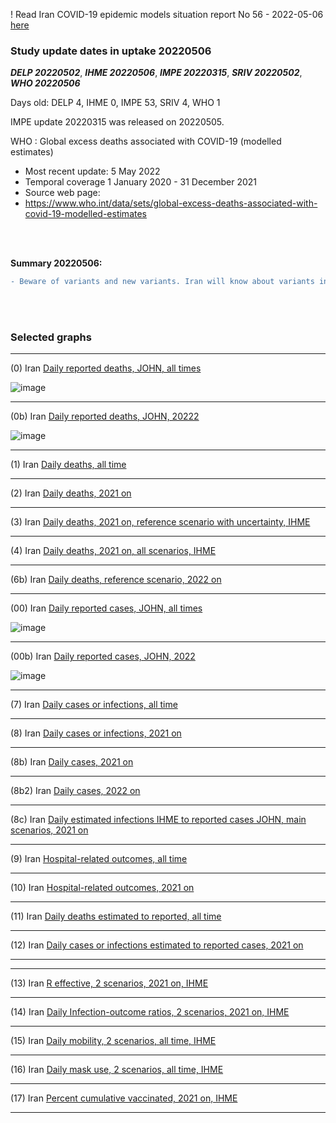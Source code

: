 ! Read Iran COVID-19 epidemic models situation report No 56 - 2022-05-06 [here](https://github.com/pourmalek/covir2/blob/main/situation%20reports/56%20Iran%20COVID-19%20epidemic%20models%20situation%20report%20No%2056%20–%202022-05-06.pdf)

### Study update dates in uptake 20220506

**_DELP 20220502_**, **_IHME 20220506_**, **_IMPE 20220315_**, **_SRIV 20220502_**, **_WHO 20220506_**

Days old: DELP 4, IHME 0, IMPE 53, SRIV 4, WHO 1

IMPE update 20220315 was released on 20220505.

WHO	: Global excess deaths associated with COVID-19 (modelled estimates) 
* Most recent update: 5 May 2022
* Temporal coverage	1 January 2020 - 31 December 2021
* Source web page:
* https://www.who.int/data/sets/global-excess-deaths-associated-with-covid-19-modelled-estimates


<br/><br/> 

**Summary 20220506:**

```diff
- Beware of variants and new variants. Iran will know about variants in Iran via other countries. 
```

<br/><br/> 


### Selected graphs

****

(0) Iran [Daily reported deaths, JOHN, all times](https://github.com/pourmalek/covir2/blob/main/20220506/output/graph%201%20COVID-19%20daily%20deaths%2C%20Iran%2C%20Johns%20Hopkins.pdf)

![image](https://user-images.githubusercontent.com/30849720/167276266-c324bd0e-7046-412c-ba37-43137c851afe.png)

****

(0b) Iran [Daily reported deaths, JOHN, 20222](https://github.com/pourmalek/covir2/blob/main/20220506/output/graph%203%20COVID-19%20daily%20deaths%2C%20Iran%2C%20Johns%20Hopkins%2C%202022%20on.pdf)

![image](https://user-images.githubusercontent.com/30849720/167276309-cd2e3d71-0b39-4ff4-8959-db8b51ea2985.png)

****

(1) Iran [Daily deaths, all time](https://github.com/pourmalek/covir2/blob/main/20220506/output/graph%2011%20COVID-19%20daily%20deaths%2C%20Iran%2C%20reference%20scenarios%2C%20all%20time.pdf)


****

(2) Iran [Daily deaths, 2021 on](https://github.com/pourmalek/covir2/blob/main/20220506/output/graph%2012%20COVID-19%20daily%20deaths%2C%20Iran%2C%20reference%20scenarios.pdf)

 
****

(3) Iran [Daily deaths, 2021 on, reference scenario with uncertainty, IHME](https://github.com/pourmalek/covir2/blob/main/20220506/output/graph%2014%20COVID-19%20daily%20deaths%2C%20Iran%2C%20reference%20scenario%20with%20uncertainty%2C%20IHME.pdf)


****

(4) Iran [Daily deaths, 2021 on, all scenarios, IHME](https://github.com/pourmalek/covir2/blob/main/20220506/output/graph%2015%20COVID-19%20daily%20deaths%2C%20Iran%2C%20all%20scenarios%2C%20IHME.pdf)


****

(6b) Iran [Daily deaths, reference scenario, 2022 on](https://github.com/pourmalek/covir2/blob/main/20220506/output/graph%2018%20COVID-19%20daily%20deaths%2C%20Iran%2C%20reference%20scenarios%2C%202022%20on.pdf)


****

(00) Iran [Daily reported cases, JOHN, all times](https://github.com/pourmalek/covir2/blob/main/20220506/output/graph%202%20COVID-19%20daily%20cases%2C%20Iran%2C%20Johns%20Hopkins.pdf)

![image](https://user-images.githubusercontent.com/30849720/167276332-8ad3ecac-5962-416a-ba22-a7a9a4300998.png)

****

(00b) Iran [Daily reported cases, JOHN, 2022](https://github.com/pourmalek/covir2/blob/main/20220506/output/graph%204%20COVID-19%20daily%20cases%2C%20Iran%2C%20Johns%20Hopkins%2C%202022%20on.pdf)

![image](https://user-images.githubusercontent.com/30849720/167276363-31e68f8d-bafc-4050-b2ee-7ea849cee9b2.png)

****

(7) Iran [Daily cases or infections, all time](https://github.com/pourmalek/covir2/blob/main/20220506/output/graph%2021%20COVID-19%20daily%20cases%2C%20Iran%2C%20reference%20scenarios%2C%20all%20time.pdf)


****

(8) Iran [Daily cases or infections, 2021 on](https://github.com/pourmalek/covir2/blob/main/20220506/output/graph%2022%20COVID-19%20daily%20cases%2C%20Iran%2C%20reference%20scenarios.pdf)

 
****

(8b) Iran [Daily cases, 2021 on](https://github.com/pourmalek/covir2/blob/main/20220506/output/graph%2022b%20COVID-19%20daily%20cases%2C%20Iran%2C%20reference%20scenarios.pdf)

 
****

(8b2) Iran [Daily cases, 2022 on](https://github.com/pourmalek/covir2/blob/main/20220506/output/graph%2028%20COVID-19%20daily%20cases%2C%20Iran%2C%20reference%20scenarios%2C%202022%20on.pdf)


****

(8c) Iran [Daily estimated infections IHME to reported cases JOHN, main scenarios, 2021 on](https://github.com/pourmalek/covir2/blob/main/20220506/output/graph%2029%20C19%20daily%20estimated%20infections%20to%20reported%20cases%2C%20Iran%2C%20reference%20scenarios%202021.pdf)

 
****

(9) Iran [Hospital-related outcomes, all time](https://github.com/pourmalek/covir2/blob/main/20220506/output/graph%2071a%20COVID-19%20hospital-related%20outcomes%2C%20all%20time.pdf)


****

(10) Iran [Hospital-related outcomes, 2021 on](https://github.com/pourmalek/covir2/blob/main/20220506/output/graph%2072%20COVID-19%20hospital-related%20outcomes%2C%20wo%20extremes%2C%202021.pdf)

 
****

(11) Iran [Daily deaths estimated to reported, all time](https://github.com/pourmalek/covir2/blob/main/20220506/output/graph%2091%20COVID-19%20daily%20deaths%20estimated%20to%20reported%2C%20Iran%2C%20reference%20scenarios%2C%20all%20time.pdf)

 
****

(12) Iran [Daily cases or infections estimated to reported cases, 2021 on](https://github.com/pourmalek/covir2/blob/main/20220506/output/graph%2094%20COVID-19%20daily%20cases%20estimated%20to%20reported%2C%20Iran%2C%20reference%20scenarios.pdf) 

 
****
****

(13) Iran [R effective, 2 scenarios, 2021 on, IHME](https://github.com/pourmalek/covir2/blob/main/20220506/output/graph%20101%20COVID-19%20R%20effective%2C%20Iran%2C%202%20scenarios%2001jun2021%20on.pdf)


****

(14) Iran [Daily Infection-outcome ratios, 2 scenarios, 2021 on, IHME](https://github.com/pourmalek/covir2/blob/main/20220506/output/graph%20102%20COVID-19%20daily%20Infection%20outcomes%20ratios%2C%20Iran%202%20scenarios%2C%20IHME.pdf)


****

(15) Iran [Daily mobility, 2 scenarios, all time, IHME](https://github.com/pourmalek/covir2/blob/main/20220506/output/graph%20103%20COVID-19%20daily%20mobility%2C%20Iran%2C%202%20scenarios%20IHME.pdf)


****

(16) Iran [Daily mask use, 2 scenarios, all time, IHME](https://github.com/pourmalek/covir2/blob/main/20220506/output/graph%20104%20COVID-19%20daily%20mask_use%2C%20Iran%2C%202%20scenarios%20IHME.pdf)


****

(17) Iran [Percent cumulative vaccinated, 2021 on, IHME](https://github.com/pourmalek/covir2/blob/main/20220506/output/graph%20105%20COVID-19%20cumulative%20vaccinated%20percent%2C%20Iran%20IHME.pdf)


****



